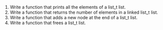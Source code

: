 1. Write a function that prints all the elements of a list_t list.
2. Write a function that returns the number of elements in a linked list_t list.
3. Write a function that adds a new node at the end of a list_t list.
4. Write a function that frees a list_t list.